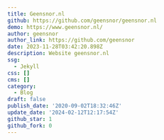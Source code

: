 ```yaml
---
title: Geensnor.nl
github: https://github.com/geensnor/geensnor.nl
demo: https://www.geensnor.nl/
author: geensnor
author_link: https://github.com/geensnor
date: 2023-11-28T03:42:20.898Z
description: Website geensnor.nl
ssg:
  - Jekyll
css: []
cms: []
category:
  - Blog
draft: false
publish_date: '2020-09-02T18:32:46Z'
update_date: '2024-02-12T12:17:54Z'
github_star: 1
github_fork: 0
---
```

